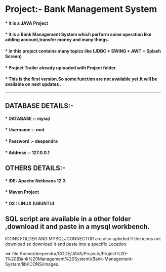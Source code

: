 <h1> Project:- Bank Management System </h1>


<h4> * It is a JAVA Project </h4>
<h4> * It is a Bank Management System which perform some operation like adding account,transfer money and many things. </h4>
<h4> * In this project contains many topics like (JDBC + SWING + AWT + Splash Screen) </h4>
<h4> * Project Trailer already uploaded with Project folder.  </h4>
<h4> * This is the first version.So some function are not available yet.It will be available on next updates .</h4>
<HR>
<h2> DATABASE DETAILS:-</h2>
  <h4> * DATABASE :- mysql
  <h4> * Username :- root  </h4>
  <h4> * Password :- deependra  </h4>
  <h4> * Address :- 127.0.0.1  </h4>
  
 
 <h2> OTHERS DETAILS:-</h2>
  <h4> * IDE: Apache Netbeans 12.3  </h4>
  <h4> * Maven Project </h4>
  <h4> * OS : LINUX (UBUNTU)  </h4>
    

## SQL script are available in a other folder ,download it and paste in a mysql workbench.


ICONS FOLDER AND MYSQLJCONNECTOR are also uploded.If the icons not download so download it and paste into a specific Location.

==> file:/home/deependra/CODE/JAVA/Projects/Project%20-1%20(Bank%20Management%20System)/Bank-Management-System/lib/ICONS/images.
